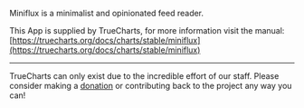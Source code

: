 Miniflux is a minimalist and opinionated feed reader.

This App is supplied by TrueCharts, for more information visit the manual: [https://truecharts.org/docs/charts/stable/miniflux](https://truecharts.org/docs/charts/stable/miniflux)

---

TrueCharts can only exist due to the incredible effort of our staff.
Please consider making a [donation](https://truecharts.org/docs/about/sponsor) or contributing back to the project any way you can!
